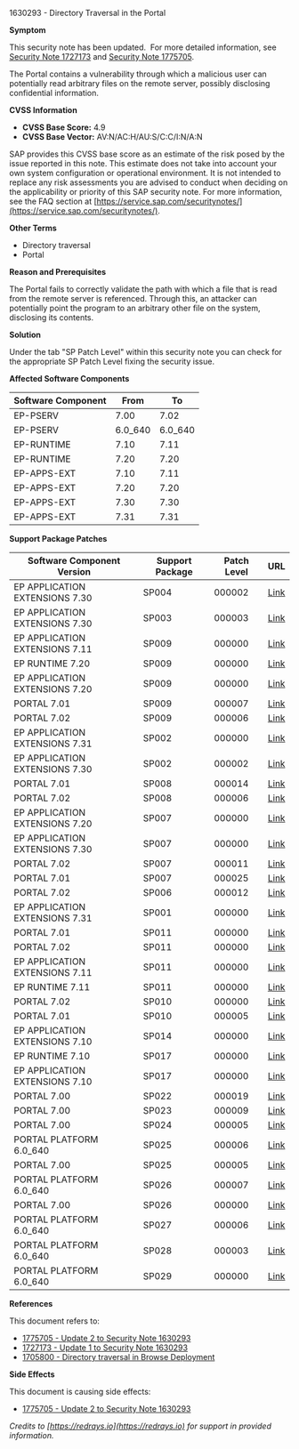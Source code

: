 1630293 - Directory Traversal in the Portal

**Symptom**

This security note has been updated.  For more detailed information, see [Security Note 1727173](https://me.sap.com/notes/0001727173) and [Security Note 1775705](https://me.sap.com/notes/0001775705).

The Portal contains a vulnerability through which a malicious user can potentially read arbitrary files on the remote server, possibly disclosing confidential information.

**CVSS Information**

- **CVSS Base Score:** 4.9
- **CVSS Base Vector:** AV:N/AC:H/AU:S/C:C/I:N/A:N

SAP provides this CVSS base score as an estimate of the risk posed by the issue reported in this note. This estimate does not take into account your own system configuration or operational environment. It is not intended to replace any risk assessments you are advised to conduct when deciding on the applicability or priority of this SAP security note. For more information, see the FAQ section at [https://service.sap.com/securitynotes/](https://service.sap.com/securitynotes/).

**Other Terms**

- Directory traversal
- Portal

**Reason and Prerequisites**

The Portal fails to correctly validate the path with which a file that is read from the remote server is referenced. Through this, an attacker can potentially point the program to an arbitrary other file on the system, disclosing its contents.

**Solution**

Under the tab "SP Patch Level" within this security note you can check for the appropriate SP Patch Level fixing the security issue.

**Affected Software Components**

| Software Component       | From    | To     |
|--------------------------|---------|--------|
| EP-PSERV                 | 7.00    | 7.02   |
| EP-PSERV                 | 6.0_640 | 6.0_640|
| EP-RUNTIME               | 7.10    | 7.11   |
| EP-RUNTIME               | 7.20    | 7.20   |
| EP-APPS-EXT              | 7.10    | 7.11   |
| EP-APPS-EXT              | 7.20    | 7.20   |
| EP-APPS-EXT              | 7.30    | 7.30   |
| EP-APPS-EXT              | 7.31    | 7.31   |

**Support Package Patches**

| Software Component Version      | Support Package | Patch Level | URL                                                                                                                                                    |
|---------------------------------|-----------------|-------------|--------------------------------------------------------------------------------------------------------------------------------------------------------|
| EP APPLICATION EXTENSIONS 7.30  | SP004           | 000002      | [Link](https://me.sap.com/sap/support/swdc/notes?cvnr=01200615320200015104&support_package=SP004&patch_level=000002)                                |
| EP APPLICATION EXTENSIONS 7.30  | SP003           | 000003      | [Link](https://me.sap.com/sap/support/swdc/notes?cvnr=01200615320200015104&support_package=SP003&patch_level=000003)                                |
| EP APPLICATION EXTENSIONS 7.11  | SP009           | 000000      | [Link](https://me.sap.com/sap/support/swdc/notes?cvnr=01200314690200006931&support_package=SP009&patch_level=000000)                                |
| EP RUNTIME 7.20                 | SP009           | 000000      | [Link](https://me.sap.com/sap/support/swdc/notes?cvnr=01200615320200012953&support_package=SP009&patch_level=000000)                                |
| EP APPLICATION EXTENSIONS 7.20  | SP009           | 000000      | [Link](https://me.sap.com/sap/support/swdc/notes?cvnr=01200615320200012945&support_package=SP009&patch_level=000000)                                |
| PORTAL 7.01                     | SP009           | 000007      | [Link](https://me.sap.com/sap/support/swdc/notes?cvnr=01200615320200010804&support_package=SP009&patch_level=000007)                                |
| PORTAL 7.02                     | SP009           | 000006      | [Link](https://me.sap.com/sap/support/swdc/notes?cvnr=01200615320200012489&support_package=SP009&patch_level=000006)                                |
| EP APPLICATION EXTENSIONS 7.31  | SP002           | 000000      | [Link](https://me.sap.com/sap/support/swdc/notes?cvnr=01200314690200014353&support_package=SP002&patch_level=000000)                                |
| EP APPLICATION EXTENSIONS 7.30  | SP002           | 000002      | [Link](https://me.sap.com/sap/support/swdc/notes?cvnr=01200615320200015104&support_package=SP002&patch_level=000002)                                |
| PORTAL 7.01                     | SP008           | 000014      | [Link](https://me.sap.com/sap/support/swdc/notes?cvnr=01200615320200010804&support_package=SP008&patch_level=000014)                                |
| PORTAL 7.02                     | SP008           | 000006      | [Link](https://me.sap.com/sap/support/swdc/notes?cvnr=01200615320200012489&support_package=SP008&patch_level=000006)                                |
| EP APPLICATION EXTENSIONS 7.20  | SP007           | 000000      | [Link](https://me.sap.com/sap/support/swdc/notes?cvnr=01200615320200012945&support_package=SP007&patch_level=000000)                                |
| EP APPLICATION EXTENSIONS 7.30  | SP007           | 000000      | [Link](https://me.sap.com/sap/support/swdc/notes?cvnr=01200615320200015104&support_package=SP007&patch_level=000000)                                |
| PORTAL 7.02                     | SP007           | 000011      | [Link](https://me.sap.com/sap/support/swdc/notes?cvnr=01200615320200012489&support_package=SP007&patch_level=000011)                                |
| PORTAL 7.01                     | SP007           | 000025      | [Link](https://me.sap.com/sap/support/swdc/notes?cvnr=01200615320200010804&support_package=SP007&patch_level=000025)                                |
| PORTAL 7.02                     | SP006           | 000012      | [Link](https://me.sap.com/sap/support/swdc/notes?cvnr=01200615320200012489&support_package=SP006&patch_level=000012)                                |
| EP APPLICATION EXTENSIONS 7.31  | SP001           | 000000      | [Link](https://me.sap.com/sap/support/swdc/notes?cvnr=01200314690200014353&support_package=SP001&patch_level=000000)                                |
| PORTAL 7.01                     | SP011           | 000000      | [Link](https://me.sap.com/sap/support/swdc/notes?cvnr=01200615320200010804&support_package=SP011&patch_level=000000)                                |
| PORTAL 7.02                     | SP011           | 000000      | [Link](https://me.sap.com/sap/support/swdc/notes?cvnr=01200615320200012489&support_package=SP011&patch_level=000000)                                |
| EP APPLICATION EXTENSIONS 7.11  | SP011           | 000000      | [Link](https://me.sap.com/sap/support/swdc/notes?cvnr=01200314690200006931&support_package=SP011&patch_level=000000)                                |
| EP RUNTIME 7.11                 | SP011           | 000000      | [Link](https://me.sap.com/sap/support/swdc/notes?cvnr=01200314690200006929&support_package=SP011&patch_level=000000)                                |
| PORTAL 7.02                     | SP010           | 000000      | [Link](https://me.sap.com/sap/support/swdc/notes?cvnr=01200615320200012489&support_package=SP010&patch_level=000000)                                |
| PORTAL 7.01                     | SP010           | 000005      | [Link](https://me.sap.com/sap/support/swdc/notes?cvnr=01200615320200010804&support_package=SP010&patch_level=000005)                                |
| EP APPLICATION EXTENSIONS 7.10  | SP014           | 000000      | [Link](https://me.sap.com/sap/support/swdc/notes?cvnr=01200314690200006349&support_package=SP014&patch_level=000000)                                |
| EP RUNTIME 7.10                 | SP017           | 000000      | [Link](https://me.sap.com/sap/support/swdc/notes?cvnr=01200314690200006348&support_package=SP017&patch_level=000000)                                |
| EP APPLICATION EXTENSIONS 7.10  | SP017           | 000000      | [Link](https://me.sap.com/sap/support/swdc/notes?cvnr=01200314690200006349&support_package=SP017&patch_level=000000)                                |
| PORTAL 7.00                     | SP022           | 000019      | [Link](https://me.sap.com/sap/support/swdc/notes?cvnr=01200615320200007801&support_package=SP022&patch_level=000019)                                |
| PORTAL 7.00                     | SP023           | 000009      | [Link](https://me.sap.com/sap/support/swdc/notes?cvnr=01200615320200007801&support_package=SP023&patch_level=000009)                                |
| PORTAL 7.00                     | SP024           | 000005      | [Link](https://me.sap.com/sap/support/swdc/notes?cvnr=01200615320200007801&support_package=SP024&patch_level=000005)                                |
| PORTAL PLATFORM 6.0_640          | SP025           | 000006      | [Link](https://me.sap.com/sap/support/swdc/notes?cvnr=01200314690200004174&support_package=SP025&patch_level=000006)                                |
| PORTAL 7.00                     | SP025           | 000005      | [Link](https://me.sap.com/sap/support/swdc/notes?cvnr=01200615320200007801&support_package=SP025&patch_level=000005)                                |
| PORTAL PLATFORM 6.0_640          | SP026           | 000007      | [Link](https://me.sap.com/sap/support/swdc/notes?cvnr=01200314690200004174&support_package=SP026&patch_level=000007)                                |
| PORTAL 7.00                     | SP026           | 000000      | [Link](https://me.sap.com/sap/support/swdc/notes?cvnr=01200615320200007801&support_package=SP026&patch_level=000000)                                |
| PORTAL PLATFORM 6.0_640          | SP027           | 000006      | [Link](https://me.sap.com/sap/support/swdc/notes?cvnr=01200314690200004174&support_package=SP027&patch_level=000006)                                |
| PORTAL PLATFORM 6.0_640          | SP028           | 000003      | [Link](https://me.sap.com/sap/support/swdc/notes?cvnr=01200314690200004174&support_package=SP028&patch_level=000003)                                |
| PORTAL PLATFORM 6.0_640          | SP029           | 000000      | [Link](https://me.sap.com/sap/support/swdc/notes?cvnr=01200314690200004174&support_package=SP029&patch_level=000000)                                |

**References**

This document refers to:

- [1775705 - Update 2 to Security Note 1630293](https://me.sap.com/notes/0001775705)
- [1727173 - Update 1 to Security Note 1630293](https://me.sap.com/notes/0001727173)
- [1705800 - Directory traversal in Browse Deployment](https://me.sap.com/notes/0001705800)

**Side Effects**

This document is causing side effects:

- [1775705 - Update 2 to Security Note 1630293](https://me.sap.com/notes/0001775705)

*Credits to [https://redrays.io](https://redrays.io) for support in provided information.*